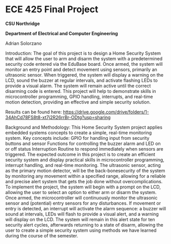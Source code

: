 # ECE 425 Final Project
**CSU Northridge**

**Department of Electrical and Computer Engineering**

Adrian Solorzano 

Introduction: 
The goal of this project is to design a Home Security System 
that will allow the user to arm and disarm the system with a 
predetermined security code entered via the EduBase board. 
Once armed, the system will monitor an entry point and detect movement using sensors, 
primarily an ultrasonic sensor. When triggered, the system will display a warning on the LCD, 
sound the buzzer at regular intervals, and activate flashing LEDs to provide a visual alarm. 
The system will remain active until the correct disarming code is entered. This project will 
help to demonstrate skills in microcontroller programming, GPIO handling, interrupts, 
and real-time motion detection, providing an effective and simple security solution.

Results can be found here: 
https://drive.google.com/drive/folders/1-34AhCd78FS8t8-xt7j2R26rrBr-ODtg?usp=sharing

Background and Methodology: 
This Home Security System project applies embedded systems concepts to create a simple,
real-time monitoring system. Key concepts include:
GPIO for handling input from security buttons and sensor
Functions for controlling the buzzer alarm and LED on or off status
Interruption Routine to respond immediately when sensors are triggered. 
The expected outcome in this project is to create an efficient security system
and display practical skills in microcontroller programming, interrupt handling, 
and real-time monitoring. The ultrasonic sensor, acting as the primary motion detector, 
will be the back-bonesecurity of the system by monitoring any movement within a specified range, 
allowing for a reliable and precise alert system that gets the job done without overcomplications. 
To implement the project, the system will begin with a prompt on the LCD, 
allowing the user to select an option to either arm or disarm the system. 
Once armed, the microcontroller will continuously monitor the ultrasonic sensor and (potential) entry sensors
for any disturbances. If movement or entry is detected, an interrupt will activate 
the alarm sequence: a buzzer will sound at intervals, LEDs will flash to provide a visual alert, 
and a warning will display on the LCD. The system will remain in this alert state for 
ten security alert cycles, afterwards returning to a state of disarm, allowing the user to 
create a simple security system using methods we have learned during the course of the semester. 

